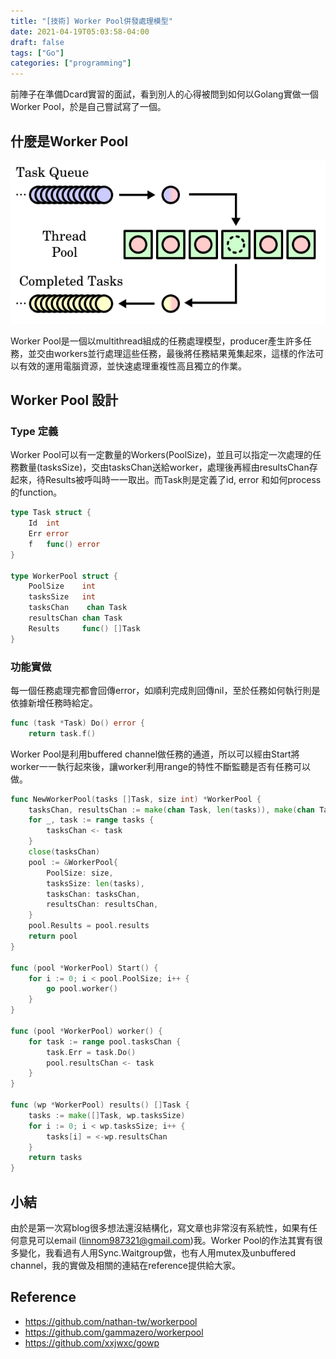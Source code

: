 ```yaml
---
title: "[技術] Worker Pool併發處理模型"
date: 2021-04-19T05:03:58-04:00
draft: false
tags: ["Go"]
categories: ["programming"]
---
```


前陣子在準備Dcard實習的面試，看到別人的心得被問到如何以Golang實做一個Worker Pool，於是自己嘗試寫了一個。

## 什麼是Worker Pool

![worker-pool](/images/worker-pool/worker-pool.png)

Worker Pool是一個以multithread組成的任務處理模型，producer產生許多任務，並交由workers並行處理這些任務，最後將任務結果蒐集起來，這樣的作法可以有效的運用電腦資源，並快速處理重複性高且獨立的作業。

## Worker Pool 設計
 
### Type 定義

Worker Pool可以有一定數量的Workers(PoolSize)，並且可以指定一次處理的任務數量(tasksSize)，交由tasksChan送給worker，處理後再經由resultsChan存起來，待Results被呼叫時一一取出。而Task則是定義了id, error 和如何process的function。

```go
type Task struct {
	Id  int
	Err error
	f   func() error
}

type WorkerPool struct {
	PoolSize    int
	tasksSize   int
	tasksChan    chan Task
	resultsChan chan Task
	Results     func() []Task
}
```

### 功能實做

每一個任務處理完都會回傳error，如順利完成則回傳nil，至於任務如何執行則是依據新增任務時給定。

```go
func (task *Task) Do() error {
	return task.f()
```

Worker Pool是利用buffered channel做任務的通道，所以可以經由Start將worker一一執行起來後，讓worker利用range的特性不斷監聽是否有任務可以做。

```go
func NewWorkerPool(tasks []Task, size int) *WorkerPool {
	tasksChan, resultsChan := make(chan Task, len(tasks)), make(chan Task, len(tasks))
	for _, task := range tasks {
		tasksChan <- task
	}
	close(tasksChan)
	pool := &WorkerPool{
		PoolSize: size,
		tasksSize: len(tasks),
		tasksChan: tasksChan,
		resultsChan: resultsChan,
	}
	pool.Results = pool.results
	return pool
}

func (pool *WorkerPool) Start() {  
    for i := 0; i < pool.PoolSize; i++ {  
        go pool.worker()  
    }  
}  

func (pool *WorkerPool) worker() {  
    for task := range pool.tasksChan {  
        task.Err = task.Do()  
        pool.resultsChan <- task  
    }  
}  

func (wp *WorkerPool) results() []Task {
	tasks := make([]Task, wp.tasksSize)
	for i := 0; i < wp.tasksSize; i++ {
		tasks[i] = <-wp.resultsChan
	}
	return tasks
}
```

## 小結

由於是第一次寫blog很多想法還沒結構化，寫文章也非常沒有系統性，如果有任何意見可以email (linnom987321@gmail.com)我。Worker Pool的作法其實有很多變化，我看過有人用Sync.Waitgroup做，也有人用mutex及unbuffered channel，我的實做及相關的連結在reference提供給大家。

## Reference

* https://github.com/nathan-tw/workerpool
* https://github.com/gammazero/workerpool
* https://github.com/xxjwxc/gowp
